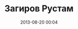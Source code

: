---
layout: page
title: Загиров Рустам
date: 2013-08-20 00:04
comments: true
sharing: true
footer: true
---